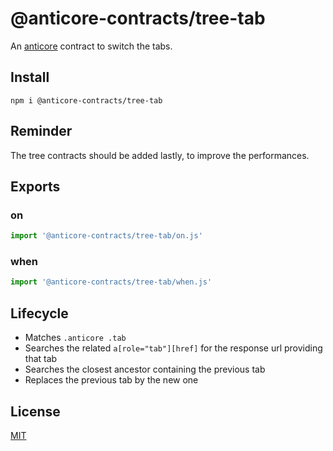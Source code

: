 # @anticore-contracts/tree-tab

An [anticore](https://github.com/Lcfvs/anticore) contract to switch the tabs.

## Install

`npm i @anticore-contracts/tree-tab`

## Reminder

The tree contracts should be added lastly, to improve the performances.

## Exports

### on
```js
import '@anticore-contracts/tree-tab/on.js'
```

### when
```js
import '@anticore-contracts/tree-tab/when.js'
```

## Lifecycle

* Matches `.anticore .tab`
* Searches the related `a[role="tab"][href]` for the response url providing that tab
* Searches the closest ancestor containing the previous tab
* Replaces the previous tab by the new one

## License

[MIT](./license.md)
